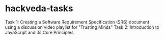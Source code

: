 # hackveda-tasks

Task 1: Creating a Software Requirement Specification (SRS) document using a discussion video playlist for "Trusting Minds"
Task 2: Introduction to JavaScript and its Core Principles 
        
